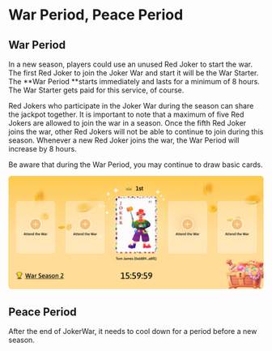 # War Period, Peace Period

## War Period

​In a new season, players could use an unused Red Joker to start the war. The first Red Joker to join the Joker War and start it will be the War Starter. The **War Period **starts immediately and lasts for a minimum of 8 hours. The War Starter gets paid for this service, of course.&#x20;

Red Jokers who participate in the Joker War during the season can share the jackpot together. It is important to note that a maximum of five Red Jokers are allowed to join the war in a season. Once the fifth Red Joker joins the war, other Red Jokers will not be able to continue to join during this season. Whenever a new Red Joker joins the war, the War Period will increase by 8 hours.

Be aware that during the War Period, you may continue to draw basic cards.

![](<../.gitbook/assets/image (12).png>)


Peace Period
------------

After the end of JokerWar, it needs to cool down for a period before a new season.
